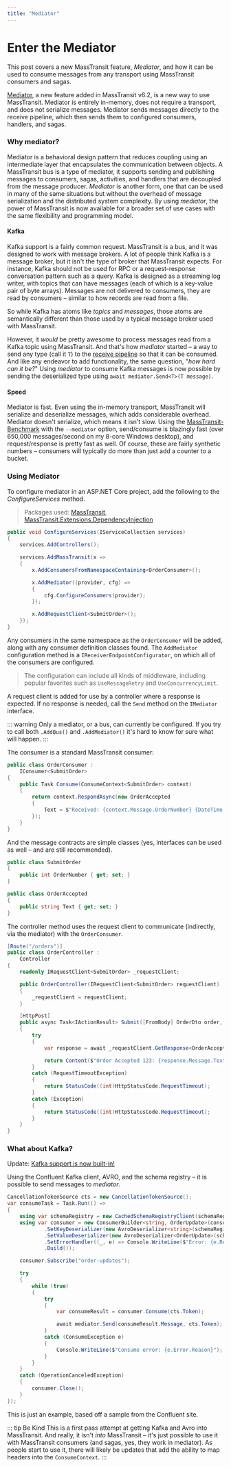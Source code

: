 ```yaml
---
title: "Mediator"
---
```


# Enter the Mediator

This post covers a new MassTransit feature, _Mediator_, and how it can be used to consume messages from any transport using MassTransit consumers and sagas.

<!-- more -->

[Mediator](/usage/mediator), a new feature added in MassTransit v6.2, is a new way to use MassTransit. Mediator is entirely in-memory, does not require a transport, and does not serialize messages. Mediator sends messages directly to the receive pipeline, which then sends them to configured consumers, handlers, and sagas.

### Why mediator?

Mediator is a behavioral design pattern that reduces coupling using an intermediate layer that encapsulates the communication between objects. A MassTransit bus is a type of mediator, it supports sending and publishing messages to consumers, sagas, activities, and handlers that are decoupled from the message producer. _Mediator_ is another form, one that can be used in many of the same situations but without the overhead of message serialization and the distributed system complexity. By using _mediator_, the power of MassTransit is now available for a broader set of use cases with the same flexibility and programming model.


#### Kafka

Kafka support is a fairly common request. MassTransit is a bus, and it was designed to work with message brokers. A lot of people think Kafka is a message broker, but it isn't the type of broker that MassTransit expects. For instance, Kafka should not be used for RPC or a request-response conversation pattern such as a query. Kafka is designed as a streaming log writer, with topics that can have messages (each of which is a key-value pair of byte arrays). Messages are not delivered to consumers, they are read by consumers – similar to how records are read from a file.

So while Kafka has atoms like _topics_ and _messages_, those atoms are semantically different than those used by a typical message broker used with MassTransit.

However, it _would_ be pretty awesome to process messages read from a Kafka topic using MassTransit. And that's how _mediator_ started – a way to send any type (call it `T`) to the [receive pipeline](/advanced/middleware/receive) so that it can be consumed. And like any endeavor to add functionality, the same question, "_how hard can it be?_" Using _mediator_ to consume Kafka messages is now possible by sending the deserialized type using `await mediator.Send<T>(T message)`. 

#### Speed

Mediator is fast. Even using the in-memory transport, MassTransit will serialize and deserialize messages, which adds considerable overhead. Mediator doesn't serialize, which means it isn't slow. Using the [MassTransit-Benchmark](https://github.com/MassTransit/MassTransit-Benchmark) with the `--mediator` option, send/consume is blazingly fast (over 650,000 messages/second on my 8-core Windows desktop), and request/response is pretty fast as well. Of course, these are fairly synthetic numbers – consumers will typically do more than just add a counter to a bucket.

### Using Mediator

To configure mediator in an ASP.NET Core project, add the following to the _ConfigureServices_ method.

> Packages used: [MassTransit](https://nuget.org/packages/MassTransit/), [MassTransit.Extensions.DependencyInjection](https://nuget.org/packages/MassTransit.Extensions.DependencyInjection/)

```cs
public void ConfigureServices(IServiceCollection services)
{
    services.AddControllers();

    services.AddMassTransit(x =>
    {
        x.AddConsumersFromNamespaceContaining<OrderConsumer>();

        x.AddMediator((provider, cfg) =>
        {
            cfg.ConfigureConsumers(provider);
        });

        x.AddRequestClient<SubmitOrder>();
    });
}
```

Any consumers in the same namespace as the `OrderConsumer` will be added, along with any consumer definition classes found. The `AddMediator` configuration method is a `IReceiverEndpointConfigurator`, on which all of the consumers are configured. 

> The configuration can include all kinds of middleware, including popular favorites such as `UseMessageRetry` and `UseConcurrencyLimit`.

A request client is added for use by a controller where a response is expected. If no response is needed, call the `Send` method on the `IMediator` interface.

::: warning
Only a mediator, or a bus, can currently be configured. If you try to call both `.AddBus()` and `.AddMediator()` it's hard to know for sure what will happen.
:::

The consumer is a standard MassTransit consumer:

```cs
public class OrderConsumer :
    IConsumer<SubmitOrder>
{
    public Task Consume(ConsumeContext<SubmitOrder> context)
    {
        return context.RespondAsync(new OrderAccepted
        {
            Text = $"Received: {context.Message.OrderNumber} {DateTime.UtcNow}"
        });
    }
}
```

And the message contracts are simple classes (yes, interfaces can be used as well – and are still recommended).

```cs
public class SubmitOrder
{
    public int OrderNumber { get; set; }
}

public class OrderAccepted
{
    public string Text { get; set; }
}
```

The controller method uses the request client to communicate (indirectly, via the mediator) with the `OrderConsumer`.

```cs
[Route("/orders")]
public class OrderController : 
    Controller
{
    readonly IRequestClient<SubmitOrder> _requestClient;

    public OrderController(IRequestClient<SubmitOrder> requestClient)
    {
        _requestClient = requestClient;
    }

    [HttpPost]
    public async Task<IActionResult> Submit([FromBody] OrderDto order, CancellationToken cancellationToken)
    {
        try
        {
            var response = await _requestClient.GetResponse<OrderAccepted>(new { OrderNumber = order.ON }, cancellationToken);

            return Content($"Order Accepted 123: {response.Message.Text}");
        }
        catch (RequestTimeoutException)
        {
            return StatusCode((int)HttpStatusCode.RequestTimeout);
        }
        catch (Exception)
        {
            return StatusCode((int)HttpStatusCode.RequestTimeout);
        }
    }
}
```

### What about Kafka?

Update: [Kafka support is now built-in!](/usage/riders/kafka)

Using the Confluent Kafka client, AVRO, and the schema registry – it is possible to send messages to _mediator_.

```cs
CancellationTokenSource cts = new CancellationTokenSource();
var consumeTask = Task.Run(() =>
{
    using var schemaRegistry = new CachedSchemaRegistryClient(schemaRegistryConfig);
    using var consumer = new ConsumerBuilder<string, OrderUpdate>(consumerConfig)
            .SetKeyDeserializer(new AvroDeserializer<string>(schemaRegistry).AsSyncOverAsync())
            .SetValueDeserializer(new AvroDeserializer<OrderUpdate>(schemaRegistry).AsSyncOverAsync())
            .SetErrorHandler((_, e) => Console.WriteLine($"Error: {e.Reason}"))
            .Build());

    consumer.Subscribe("order-updates");

    try
    {
        while (true)
        {
            try
            {
                var consumeResult = consumer.Consume(cts.Token);

                await mediator.Send(consumeResult.Message, cts.Token);
            }
            catch (ConsumeException e)
            {
                Console.WriteLine($"Consume error: {e.Error.Reason}");
            }
        }
    }
    catch (OperationCanceledException)
    {
        consumer.Close();
    }
});
```

This is just an example, based off a sample from the Confluent site.

::: tip Be Kind
This is a first pass attempt at getting Kafka and Avro into MassTransit. And really, it isn't _into_ MassTransit – it's just possible to use it with MassTransit consumers (and sagas, yes, they work in mediator). As people start to use it, there will likely be updates that add the ability to map headers into the `ConsumeContext`.
:::




